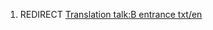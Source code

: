 1.  REDIRECT [Translation talk:B entrance
    txt/en](Translation_talk:B_entrance_txt/en "wikilink")